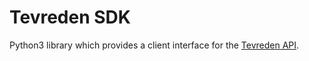 # Tevreden SDK

Python3 library which provides a client interface for the [Tevreden API](https://api.tevreden.nl).

